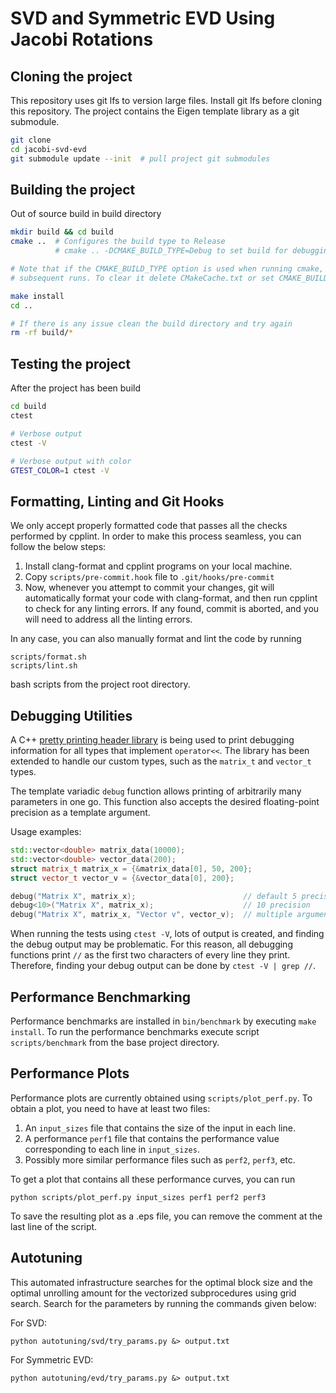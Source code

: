 # SVD and Symmetric EVD Using Jacobi Rotations

## Cloning the project

This repository uses git lfs to version large files. Install git lfs before cloning this repository.
The project contains the Eigen template library as a git submodule.

```bash
git clone
cd jacobi-svd-evd
git submodule update --init  # pull project git submodules
```

## Building the project

Out of source build in build directory

```bash
mkdir build && cd build
cmake ..  # Configures the build type to Release
          # cmake .. -DCMAKE_BUILD_TYPE=Debug to set build for debugging

# Note that if the CMAKE_BUILD_TYPE option is used when running cmake, its value is cached for
# subsequent runs. To clear it delete CMakeCache.txt or set CMAKE_BUILD_TYPE to the wanted value.

make install
cd ..

# If there is any issue clean the build directory and try again
rm -rf build/*
```

## Testing the project

After the project has been build

```bash
cd build
ctest

# Verbose output
ctest -V

# Verbose output with color
GTEST_COLOR=1 ctest -V
```

## Formatting, Linting and Git Hooks
We only accept properly formatted code that passes all the checks performed by cpplint. In order to make this process
seamless, you can follow the below steps:

1. Install clang-format and cpplint programs on your local machine.
2. Copy ```scripts/pre-commit.hook``` file to ```.git/hooks/pre-commit```
3. Now, whenever you attempt to commit your changes, git will automatically format your code with clang-format, and
then run cpplint to check for any linting errors. If any found, commit is aborted, and you will need to address all the
linting errors.

In any case, you can also manually format and lint the code by running
```
scripts/format.sh
scripts/lint.sh
```
bash scripts from the project root directory.

## Debugging Utilities

A C++ [pretty printing header library](https://github.com/louisdx/cxx-prettyprint)
is being used to print debugging information for all types that implement ```operator<<```.
The library has been extended to handle our custom types, such as the ```matrix_t``` and
```vector_t``` types.

The template variadic ```debug``` function allows printing of arbitrarily many parameters in one go.
This function also accepts the desired floating-point precision as a template argument.

Usage examples:

```C++
std::vector<double> matrix_data(10000);
std::vector<double> vector_data(200);
struct matrix_t matrix_x = {&matrix_data[0], 50, 200};
struct vector_t vector_v = {&vector_data[0], 200};

debug("Matrix X", matrix_x);                        // default 5 precision
debug<10>("Matrix X", matrix_x);                    // 10 precision
debug("Matrix X", matrix_x, "Vector v", vector_v);  // multiple arguments
```

When running the tests using ```ctest -V```, lots of output is created, and finding the debug
output may be problematic. For this reason, all debugging functions print ```//``` as the first
two characters of every line they print. Therefore, finding your debug output can be done by
```ctest -V | grep //```.

## Performance Benchmarking
Performance benchmarks are installed in ```bin/benchmark``` by executing ```make install```.
To run the performance benchmarks execute script ```scripts/benchmark``` from the base project directory.

## Performance Plots
Performance plots are currently obtained using ```scripts/plot_perf.py```. To obtain a plot, you need to have at least
two files:

1. An ```input_sizes``` file that contains the size of the input in each line.
2. A performance ```perf1``` file that contains the performance value corresponding to each line in ```input_sizes```.
3. Possibly more similar performance files such as ```perf2```, ```perf3```, etc.

To get a plot that contains all these performance curves, you can run
```
python scripts/plot_perf.py input_sizes perf1 perf2 perf3
```

To save the resulting plot as a .eps file, you can remove the comment at the last line of the script.

## Autotuning
This automated infrastructure  searches for the optimal block size and the optimal unrolling
amount for the vectorized subprocedures using grid search. Search for the parameters by running
the commands given below:

For SVD:
```
python autotuning/svd/try_params.py &> output.txt

```
For Symmetric EVD:
```
python autotuning/evd/try_params.py &> output.txt
```
